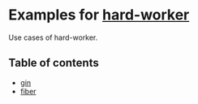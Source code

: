 # Examples for [hard-worker](https://github.com/rujax/hard-worker)

Use cases of hard-worker.

## Table of contents

- [gin](./gin)
- [fiber](./fiber)